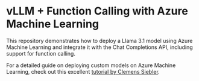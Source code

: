 # vLLM + Function Calling with Azure Machine Learning

This repository demonstrates how to deploy a Llama 3.1 model using Azure Machine Learning and integrate it with the Chat Completions API, including support for function calling. 

For a detailed guide on deploying custom models on Azure Machine Learning, check out this excellent [tutorial by Clemens Siebler](https://clemenssiebler.com/posts/vllm-on-azure-machine-learning-managed-online-endpoints-deployment/).